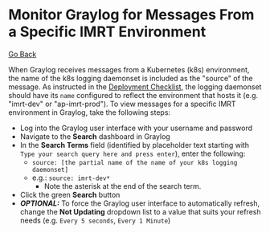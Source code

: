 # Monitor Graylog for Messages From a Specific IMRT Environment

[Go Back](../README.md)

When Graylog receives messages from a Kubernetes (k8s) environment, the name of the k8s logging daemonset is included as the "source" of the message.  As instructed in the [Deployment Checklist](./Deployment.AWS.md), the logging daemonset should have its `name` configured to reflect the environment that hosts it (e.g. "imrt-dev" or "ap-imrt-prod").  To view messages for a specific IMRT environment in Graylog, take the following steps:

* Log into the Graylog user interface with your username and password
* Navigate to the **Search** dashboard in Graylog
* In the **Search Terms** field (identified by placeholder text starting with `Type your search query here and press enter`), enter the following:
  * `source: [the partial name of the name of your k8s logging daemonset]`
  * e.g.: `source: imrt-dev*`
    * Note the asterisk at the end of the search term.
* Click the green **Search** button
* _**OPTIONAL:**_  To force the Graylog user interface to automatically refresh, change the **Not Updating** dropdown list to a value that suits your refresh needs (e.g. `Every 5 seconds`, `Every 1 Minute`)
